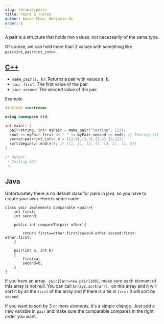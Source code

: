```yaml
---
slug: /bronze/pairs
title: Pairs & Tuples
author: Aaron Chew, Benjamin Qi
order: 6
---
```


A **pair** is a structure that holds two values, not necessarily of the same type.

Of course, we can  hold more than 2  values with something like ```pair<int,pair<int,int>>```.

<!-- END DESCRIPTION -->



## [C++](http://www.cplusplus.com/reference/utility/pair/pair/)

 - `make_pair(a, b)`: Returns a pair with values a, b.
 - `pair.first`: The first value of the pair.
 - `pair.second`: The second value of the pair.

Example

```cpp
#include <iostream>

using namespace std;

int main() {
  pair<string, int> myPair = make_pair("Testing", 123);
  cout << myPair.first << " " << myPair.second << endl; // Testing 123
  vector<pair<int,int>> v = {{2,4},{1,3},{3,4},{3,1}}; 
  sort(begin(v),end(v)); // {(1, 3), (2, 4), (3, 1), (3, 4)}
}

/* Output
 * Testing 123
 */
```

## Java
Unfortunately there is no default class for pairs in java, so you have to create your own.
Here is some code:
```
class pair implements Comparable <pair>{
    int first;
    int second;

    public int compareTo(pair other){

        return first==other.first?second-other.second:first-other.first;
    }

    pair(int a, int b)
    {
        first=a;
        second=b;
    }
}

```
If you have an array ``` pair[]arr=new pair[100]```, make sure each element of this array is not null. You can call ```Arrays.sort(arr);``` on this array and it will sort it by all the ```first``` of the array and if there is a tie in ```first``` it will sort by ```second```.

If you want to sort by 3 or more elements, it's a simple change. Just add a new variable in ```pair``` and make sure the comparable compares in the right order you want. 